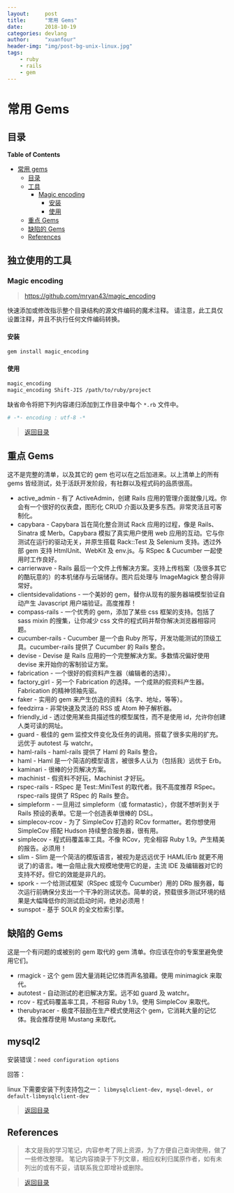 ```yaml
---
layout:     post
title:      "常用 Gems"
date:       2018-10-19
categories: devlang
author:     "xuanfour"
header-img: "img/post-bg-unix-linux.jpg"
tags:
    - ruby
    - rails
    - gem
---
```


# 常用 Gems #

## 目录

<!-- markdown-toc start - Don't edit this section. Run M-x markdown-toc-refresh-toc -->
**Table of Contents**

- [常用 gems](#常用-gems)
    - [目录](#目录)
    - [工具](#工具)
        - [Magic encoding](#magic-encoding)
            - [安装](#安装)
            - [使用](#使用)
    - [重点 Gems](#重点-gems)
    - [缺陷的 Gems](#缺陷的-gems)
    - [References](#references)

<!-- markdown-toc end -->

## 独立使用的工具 ##

### Magic encoding ###

> <https://github.com/mryan43/magic_encoding>

快速添加或修改指示整个目录结构的源文件编码的魔术注释。
请注意，此工具仅设置注释，并且不执行任何文件编码转换。

#### 安装 ####

``` bash
gem install magic_encoding
```

#### 使用 ####

``` bash
magic_encoding
magic_encoding Shift-JIS /path/to/ruby/project
```

缺省命令将把下列内容递归添加到工作目录中每个 `*.rb` 文件中。

``` ruby
# -*- encoding : utf-8 -*
```

> [返回目录](#目录)

## 重点 Gems ##

这不是完整的清单，以及其它的 gem 也可以在之后加进来。以上清单上的所有 gems 皆经测试，处于活跃开发阶段，有社群以及程式码的品质很高。

- active_admin - 有了 ActiveAdmin，创建 Rails 应用的管理介面就像儿戏。你会有一个很好的仪表盘，图形化 CRUD 介面以及更多东西。非常灵活且可客制化。
- capybara - Capybara 旨在简化整合测试 Rack 应用的过程，像是 Rails、Sinatra 或 Merb。Capybara 模拟了真实用户使用 web 应用的互动。它与你测试在运行的驱动无关，并原生搭载 Rack::Test 及 Selenium 支持。透过外部 gem 支持 HtmlUnit、WebKit 及 env.js。与 RSpec & Cucumber 一起使用时工作良好。
- carrierwave - Rails 最后一个文件上传解决方案。支持上传档案（及很多其它的酷玩意的）的本机储存与云端储存。图片后处理与 ImageMagick 整合得非常好。
- clientsidevalidations - 一个美妙的 gem，替你从现有的服务器端模型验证自动产生 Javascript 用户端验证。高度推荐！
- compass-rails - 一个优秀的 gem，添加了某些 css 框架的支持。包括了 sass mixin 的搜集，让你减少 css 文件的程式码并帮你解决浏览器相容问题。
- cucumber-rails - Cucumber 是一个由 Ruby 所写，开发功能测试的顶级工具。cucumber-rails 提供了 Cucumber 的 Rails 整合。
- devise - Devise 是 Rails 应用的一个完整解决方案。多数情况偏好使用 devise 来开始你的客制验证方案。
- fabrication - 一个很好的假资料产生器（编辑者的选择）。
- factory_girl - 另一个 Fabrication 的选择。一个成熟的假资料产生器。Fabrication 的精神领袖先驱。
- faker - 实用的 gem 来产生仿造的资料（名字、地址，等等）。
- feedzirra - 非常快速及灵活的 RSS 或 Atom 种子解析器。
- friendly_id - 透过使用某些具描述性的模型属性，而不是使用 id，允许你创建人类可读的网址。
- guard - 极佳的 gem 监控文件变化及任务的调用。搭载了很多实用的扩充。远优于 autotest 与 watchr。
- haml-rails - haml-rails 提供了 Haml 的 Rails 整合。
- haml - Haml 是一个简洁的模型语言，被很多人认为（包括我）远优于 Erb。
- kaminari - 很棒的分页解决方案。
- machinist - 假资料不好玩，Machinist 才好玩。
- rspec-rails - RSpec 是 Test::MiniTest 的取代者。我不高度推荐 RSpec。rspec-rails 提供了 RSpec 的 Rails 整合。
- simpleform - 一旦用过 simpleform（或 formatastic），你就不想听到关于 Rails 预设的表单。它是一个创造表单很棒的 DSL。
- simplecov-rcov - 为了 SimpleCov 打造的 RCov formatter。若你想使用 SimpleCov 搭配 Hudson 持续整合服务器，很有用。
- simplecov - 程式码覆盖率工具。不像 RCov，完全相容 Ruby 1.9。产生精美的报告。必须用！
- slim - Slim 是一个简洁的模版语言，被视为是远远优于 HAML(Erb 就更不用说了)的语言。唯一会阻止我大规模地使用它的是，主流 IDE 及编辑器对它的支持不好。但它的效能是非凡的。
- spork - 一个给测试框架（RSpec 或现今 Cucumber）用的 DRb 服务器，每次运行前确保分支出一个干净的测试状态。简单的说，预载很多测试环境的结果是大幅降低你的测试启动时间，绝对必须用！
- sunspot - 基于 SOLR 的全文检索引擎。

## 缺陷的 Gems ##

这是一个有问题的或被别的 gem 取代的 gem 清单。你应该在你的专案里避免使用它们。

- rmagick - 这个 gem 因大量消耗记忆体而声名狼藉。使用 minimagick 来取代。
- autotest - 自动测试的老旧解决方案。远不如 guard 及 watchr。
- rcov - 程式码覆盖率工具，不相容 Ruby 1.9。使用 SimpleCov 来取代。
- therubyracer - 极度不鼓励在生产模式使用这个 gem，它消耗大量的记忆体。我会推荐使用 Mustang 来取代。

## mysql2 ##

安装错误：`need configuration options`

回答：

linux 下需要安装下列支持包之一： `libmysqlclient-dev, mysql-devel, or default-libmysqlclient-dev`


> [返回目录](#目录)

## References ##

> 本文是我的学习笔记，内容参考了网上资源，为了方便自己查询使用，做了一些修改整理。
> 笔记内容摘录于下列文章，相应权利归属原作者，如有未列出的或有不妥，请联系我立即增补或删除。

> [返回目录](#目录)
